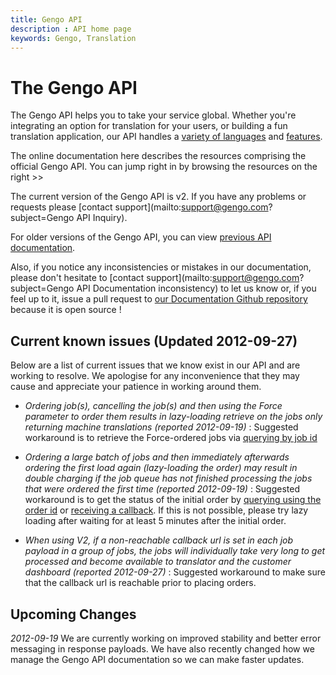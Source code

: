 ```yaml
---
title: Gengo API
description : API home page
keywords: Gengo, Translation
---
```


# The Gengo API

The Gengo API helps you to take your service global. Whether you're integrating an option for translation for your users, or building a fun translation application, our API handles a [variety of languages](http://gengo.com/how-it-works/pricing-languages/) and [features](http://gengo.com/api/).

The online documentation here describes the resources comprising the official Gengo API. You can jump right in by browsing the resources on the right >>

The current version of the Gengo API is v2. If you have any problems or requests please [contact support](mailto:support@gengo.com?subject=Gengo API Inquiry).

For older versions of the Gengo API, you can view [previous API documentation](/legacy/).

Also, if you notice any inconsistencies or mistakes in our documentation, please don't hesitate to [contact support](mailto:support@gengo.com?subject=Gengo API Documentation inconsistency) to let us know or, if you feel up to it, issue a pull request to [our Documentation Github repository](https://github.com/mygengo/gengo_api_docs) because it is open source !

## Current known issues (Updated 2012-09-27)

Below are a list of current issues that we know exist in our API and are working to resolve. We apologise for any inconvenience that they may cause and appreciate your patience in working around them.

* _Ordering job(s), cancelling the job(s) and then using the Force parameter to order them results in lazy-loading retrieve on the jobs only returning machine translations (reported 2012-09-19)_
: Suggested workaround is to retrieve the Force-ordered jobs via [querying by job id](/v2/jobs/#jobs-by-id-get)

* _Ordering a large batch of jobs and then immediately afterwards ordering the first load again (lazy-loading the order) may result in double charging if the job queue has not finished processing the jobs that were ordered the first time (reported 2012-09-19)_
: Suggested workaround is to get the status of the initial order by [querying using the order id](/v2/order/#order-get) or [receiving a callback](/v2/callback_urls/). If this is not possible, please try lazy loading after waiting for at least 5 minutes after the initial order.

* _When using V2, if a non-reachable callback url is set in each job payload in a group of jobs, the jobs will individually take very long to get processed and become available to translator and the customer dashboard (reported 2012-09-27)_
: Suggested workaround to make sure that the callback url is reachable prior to placing orders.


## Upcoming Changes

*2012-09-19*
We are currently working on improved stability and better error messaging in response payloads. We have also recently changed how we manage the Gengo API documentation so we can make faster updates.
